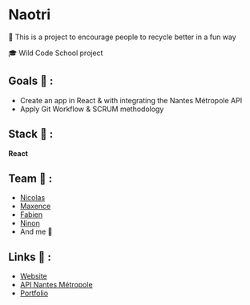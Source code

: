 # Naotri

<p>🌱 This is a project to encourage people to recycle better in a fun way</p>
<p>🎓 Wild Code School project</p>

## Goals 🎯 :
* Create an app in React & with integrating the Nantes Métropole API
* Apply Git Workflow & SCRUM methodology

## Stack 💎 :
**React**

## Team 💪 :
* [Nicolas](https://github.com/n-germain-work)
* [Maxence](https://github.com/Maxencergn)
* [Fabien](https://github.com/FabienBataille)
* [Ninon](https://github.com/NinonMaraval)
* And me 👩

## Links 🔗 :
* [Website](https://wcsnaotri.netlify.app/)
* [API Nantes Métropole](https://data.nantesmetropole.fr/pages/home/)
* [Portfolio](https://clemence-pirault.vercel.app/portfolio/naotri)
